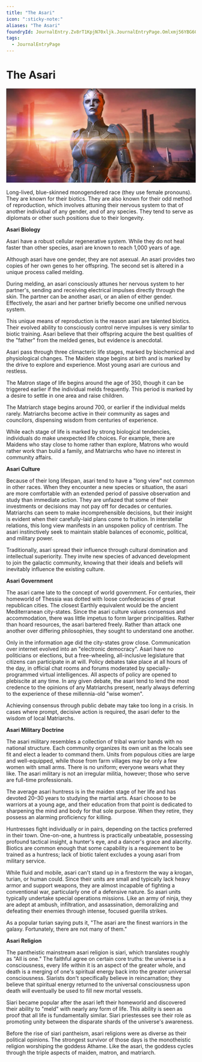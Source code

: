 ```yaml
---
title: "The Asari"
icon: ":sticky-note:"
aliases: "The Asari"
foundryId: JournalEntry.Zv8rT1KpjN70xljk.JournalEntryPage.Omlxmj56YBG60GvT
tags:
  - JournalEntryPage
---
```


# The Asari
![The Asari](/src/assets/media/asari.png)

Long-lived, blue-skinned monogendered race (they use female pronouns). They are known for their biotics. They are also known for their odd method of reproduction, which involves attuning their nervous system to that of another individual of any gender, and of any species. They tend to serve as diplomats or other such positions due to their longevity.

**Asari Biology**

Asari have a robust cellular regenerative system. While they do not heal faster than other species, asari are known to reach 1,000 years of age.

Although asari have one gender, they are not asexual. An asari provides two copies of her own genes to her offspring. The second set is altered in a unique process called melding.

During melding, an asari consciously attunes her nervous system to her partner's, sending and receiving electrical impulses directly through the skin. The partner can be another asari, or an alien of either gender. Effectively, the asari and her partner briefly become one unified nervous system.

This unique means of reproduction is the reason asari are talented biotics. Their evolved ability to consciously control nerve impulses is very similar to biotic training. Asari believe that their offspring acquire the best qualities of the "father" from the melded genes, but evidence is anecdotal.

Asari pass through three climacteric life stages, marked by biochemical and physiological changes. The Maiden stage begins at birth and is marked by the drive to explore and experience. Most young asari are curious and restless.

The Matron stage of life begins around the age of 350, though it can be triggered earlier if the individual melds frequently. This period is marked by a desire to settle in one area and raise children.

The Matriarch stage begins around 700, or earlier if the individual melds rarely. Matriarchs become active in their community as sages and councilors, dispensing wisdom from centuries of experience.

While each stage of life is marked by strong biological tendencies, individuals do make unexpected life choices. For example, there are Maidens who stay close to home rather than explore, Matrons who would rather work than build a family, and Matriarchs who have no interest in community affairs.

**Asari Culture**

Because of their long lifespan, asari tend to have a "long view" not common in other races. When they encounter a new species or situation, the asari are more comfortable with an extended period of passive observation and study than immediate action. They are unfazed that some of their investments or decisions may not pay off for decades or centuries. Matriarchs can seem to make incomprehensible decisions, but their insight is evident when their carefully-laid plans come to fruition. In interstellar relations, this long view manifests in an unspoken policy of centrism. The asari instinctively seek to maintain stable balances of economic, political, and military power.

Traditionally, asari spread their influence through cultural domination and intellectual superiority. They invite new species of advanced development to join the galactic community, knowing that their ideals and beliefs will inevitably influence the existing culture.

**Asari Government**

The asari came late to the concept of world government. For centuries, their homeworld of Thessia was dotted with loose confederacies of great republican cities. The closest Earthly equivalent would be the ancient Mediterranean city-states. Since the asari culture values consensus and accommodation, there was little impetus to form larger principalities. Rather than hoard resources, the asari bartered freely. Rather than attack one another over differing philosophies, they sought to understand one another.

Only in the information age did the city-states grow close. Communication over internet evolved into an "electronic democracy". Asari have no politicians or elections, but a free-wheeling, all-inclusive legislature that citizens can participate in at will. Policy debates take place at all hours of the day, in official chat rooms and forums moderated by specially-programmed virtual intelligences. All aspects of policy are opened to plebiscite at any time. In any given debate, the asari tend to lend the most credence to the opinions of any Matriarchs present, nearly always deferring to the experience of these millennia-old "wise women".

Achieving consensus through public debate may take too long in a crisis. In cases where prompt, decisive action is required, the asari defer to the wisdom of local Matriarchs.

**Asari Military Doctrine**

The asari military resembles a collection of tribal warrior bands with no national structure. Each community organizes its own unit as the locals see fit and elect a leader to command them. Units from populous cities are large and well-equipped, while those from farm villages may be only a few women with small arms. There is no uniform; everyone wears what they like. The asari military is not an irregular militia, however; those who serve are full-time professionals.

The average asari huntress is in the maiden stage of her life and has devoted 20–30 years to studying the martial arts. Asari choose to be warriors at a young age, and their education from that point is dedicated to sharpening the mind and body for that sole purpose. When they retire, they possess an alarming proficiency for killing.

Huntresses fight individually or in pairs, depending on the tactics preferred in their town. One-on-one, a huntress is practically unbeatable, possessing profound tactical insight, a hunter's eye, and a dancer's grace and alacrity. Biotics are common enough that some capability is a requirement to be trained as a huntress; lack of biotic talent excludes a young asari from military service.

While fluid and mobile, asari can't stand up in a firestorm the way a krogan, turian, or human could. Since their units are small and typically lack heavy armor and support weapons, they are almost incapable of fighting a conventional war, particularly one of a defensive nature. So asari units typically undertake special operations missions. Like an army of ninja, they are adept at ambush, infiltration, and assassination, demoralizing and defeating their enemies through intense, focused guerilla strikes.

As a popular turian saying puts it, "The asari are the finest warriors in the galaxy. Fortunately, there are not many of them."

**Asari Religion**

The pantheistic mainstream asari religion is siari, which translates roughly as "All is one." The faithful agree on certain core truths: the universe is a consciousness, every life within it is an aspect of the greater whole, and death is a merging of one's spiritual energy back into the greater universal consciousness. Siarists don't specifically believe in reincarnation; they believe that spiritual energy returned to the universal consciousness upon death will eventually be used to fill new mortal vessels.

Siari became popular after the asari left their homeworld and discovered their ability to "meld" with nearly any form of life. This ability is seen as proof that all life is fundamentally similar. Siari priestesses see their role as promoting unity between the disparate shards of the universe's awareness.

Before the rise of siari pantheism, asari religions were as diverse as their political opinions. The strongest survivor of those days is the monotheistic religion worshiping the goddess Athame. Like the asari, the goddess cycles through the triple aspects of maiden, matron, and matriarch.